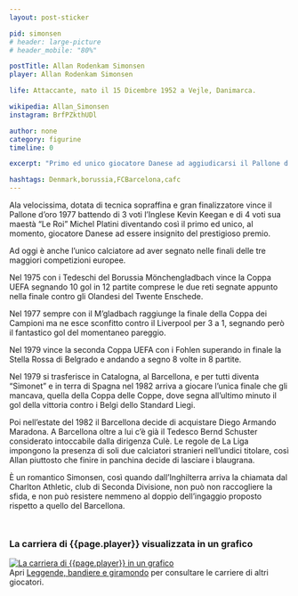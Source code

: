 ```yaml
---
layout: post-sticker

pid: simonsen
# header: large-picture
# header_mobile: "80%"

postTitle: Allan Rodenkam Simonsen
player: Allan Rodenkam Simonsen

life: Attaccante, nato il 15 Dicembre 1952 a Vejle, Danimarca.

wikipedia: Allan_Simonsen
instagram: BrfPZkthUDl

author: none
category: figurine
timeline: 0

excerpt: "Primo ed unico giocatore Danese ad aggiudicarsi il Pallone d'oro nel 1977"

hashtags: Denmark,borussia,FCBarcelona,cafc
---
```

Ala velocissima, dotata di tecnica sopraffina e gran finalizzatore vince il Pallone d’oro 1977 battendo di 3 voti l’Inglese Kevin Keegan e di 4 voti sua maestà “Le Roi” Michel Platini diventando così il primo ed unico, al momento, giocatore Danese ad essere insignito del prestigioso premio.


Ad oggi è anche l’unico calciatore ad aver segnato nelle finali delle tre maggiori competizioni europee.

Nel 1975 con i Tedeschi del Borussia Mönchengladbach vince la Coppa UEFA segnando 10 gol in 12 partite comprese le due reti segnate appunto nella finale contro gli Olandesi del Twente Enschede.

Nel 1977 sempre con il M’gladbach raggiunge la finale della Coppa dei Campioni ma ne esce sconfitto contro il Liverpool per 3 a 1, segnando però il fantastico gol del momentaneo pareggio.

Nel 1979 vince la seconda Coppa UEFA con i Fohlen superando in finale la Stella Rossa di Belgrado e andando a segno 8 volte in 8 partite.

Nel 1979 si trasferisce in Catalogna, al Barcellona, e per tutti diventa “Simonet” e in terra di Spagna nel 1982 arriva a giocare l’unica finale che gli mancava, quella della Coppa delle Coppe, dove segna all’ultimo minuto il gol della vittoria contro i Belgi dello Standard Liegi.

Poi nell’estate del 1982 il Barcellona decide di acquistare Diego Armando Maradona. A Barcellona oltre a lui c’è già il Tedesco Bernd Schuster considerato intoccabile dalla dirigenza Culè. Le regole de La Liga impongono la presenza di soli due calciatori stranieri nell’undici titolare, così Allan piuttosto che finire in panchina decide di lasciare i blaugrana.

È un romantico Simonsen, così quando dall’Inghilterra arriva la chiamata dal Charlton Athletic, club di Seconda Divisione, non può non raccogliere la sfida, e non può resistere nemmeno al doppio dell’ingaggio proposto rispetto a quello del Barcellona.

<div style="margin-top: 50px;">
<h3>La carriera di {{page.player}} visualizzata in un grafico</h3>
<a href="/leggende-bandiere-e-giramondo" title="La carriera di {{page.player}} visualizzata in un grafico"><img class="responsive-img w100 border" src="{{site.baseurl}}/assets/pics/careers/{{page.pid}}.png" alt="La carriera di {{page.player}} in un grafico"/></a>
</div>
Apri <a href="/leggende-bandiere-e-giramondo" title="La carriera di {{page.player}} visualizzata in un grafico">Leggende, bandiere e giramondo</a> per consultare le carriere di altri giocatori.
